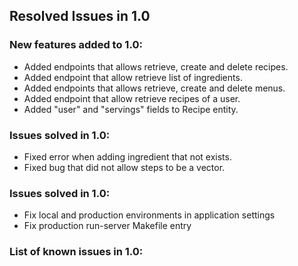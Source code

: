 ## Resolved Issues in 1.0

### New features added to 1.0:
<!--List of new features !-->
- Added endpoints that allows retrieve, create and delete recipes.
- Added endpoint that allow retrieve list of ingredients.
- Added endpoints that allows retrieve, create and delete menus.
- Added endpoint that allow retrieve recipes of a user.
- Added "user" and "servings" fields to Recipe entity.

### Issues solved in 1.0:
<!--List of bugs and errors solved !-->
- Fixed error when adding ingredient that not exists.
- Fixed bug that did not allow steps to be a vector.

### Issues solved in 1.0:
<!--List of bugs and errors solved !-->
- Fix local and production environments in application settings
- Fix production run-server Makefile entry
### List of known issues in 1.0:
<!--List of bugs and errors not solved at the time of the release !-->
